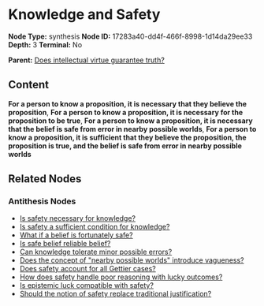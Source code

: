 # Knowledge and Safety

**Node Type:** synthesis
**Node ID:** 17283a40-dd4f-466f-8998-1d14da29ee33
**Depth:** 3
**Terminal:** No

**Parent:** [Does intellectual virtue guarantee truth?](does-intellectual-virtue-guarantee-truth-antithesis-8807e86f-bbaa-440c-a810-c62552b469ca.md)

## Content

**For a person to know a proposition, it is necessary that they believe the proposition**, **For a person to know a proposition, it is necessary for the proposition to be true**, **For a person to know a proposition, it is necessary that the belief is safe from error in nearby possible worlds**, **For a person to know a proposition, it is sufficient that they believe the proposition, the proposition is true, and the belief is safe from error in nearby possible worlds**

## Related Nodes

### Antithesis Nodes

- [Is safety necessary for knowledge?](is-safety-necessary-for-knowledge-antithesis-85f39392-e355-4f4a-beaa-28fcb09a3e60.md)
- [Is safety a sufficient condition for knowledge?](is-safety-a-sufficient-condition-for-knowledge-antithesis-c9dcb86f-cfc3-4373-838d-a9d395cfbb87.md)
- [What if a belief is fortunately safe?](what-if-a-belief-is-fortunately-safe-antithesis-529b92eb-fdda-49b5-99c5-3c66e512bc0a.md)
- [Is safe belief reliable belief?](is-safe-belief-reliable-belief-antithesis-8488d7a4-a657-409a-958c-b8f7b48841d0.md)
- [Can knowledge tolerate minor possible errors?](can-knowledge-tolerate-minor-possible-errors-antithesis-765e1370-a9ad-4add-8dc9-63505b238ded.md)
- [Does the concept of "nearby possible worlds" introduce vagueness?](does-the-concept-of-nearby-possible-worlds-introduce-vagueness-antithesis-78ffee18-9e9a-4bf4-b8ff-ab1b2a53511d.md)
- [Does safety account for all Gettier cases?](does-safety-account-for-all-gettier-cases-antithesis-8ab9b8db-f35e-43a8-b1d4-2b7b83e0fd63.md)
- [How does safety handle poor reasoning with lucky outcomes?](how-does-safety-handle-poor-reasoning-with-lucky-outcomes-antithesis-6826c4f6-7708-443a-bbde-331e67973bd8.md)
- [Is epistemic luck compatible with safety?](is-epistemic-luck-compatible-with-safety-antithesis-942a02be-e081-470a-a82f-ddba6a6835c9.md)
- [Should the notion of safety replace traditional justification?](should-the-notion-of-safety-replace-traditional-justification-antithesis-d2fcb141-2947-4da4-a40f-aa34e2d535af.md)
